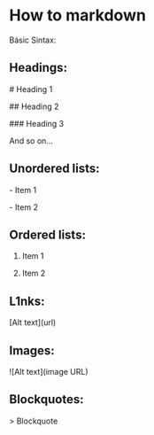 # How to markdown

Básic Sintax:

## Headings:
\# Heading 1

\## Heading 2

\### Heading 3

And so on...

## Unordered lists:
\- Item 1

\- Item 2

## Ordered lists:
1. Item 1

2. Item 2

## L1nks:
\[Alt text](url)

## Images:
\![Alt text](image URL)

## Blockquotes:
\> Blockquote
